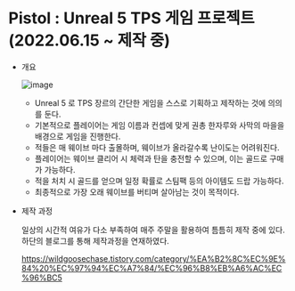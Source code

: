 # Pistol : Unreal 5 TPS 게임 프로젝트 (2022.06.15 ~ 제작 중)


+ 개요

  ![image](https://user-images.githubusercontent.com/65384983/176102548-601864e0-83ac-4fb9-9816-fc11a839b9bb.png)
  
  - Unreal 5 로 TPS 장르의 간단한 게임을 스스로 기획하고 제작하는 것에 의의를 둔다.
  - 기본적으로 플레이어는 게임 이름과 컨셉에 맞게 권총 한자루와 사막의 마을을 배경으로 게임을 진행한다.
  - 적들은 매 웨이브 마다 출몰하며, 웨이브가 올라갈수록 난이도는 어려워진다.
  - 플레이어는 웨이브 클리어 시 체력과 탄을 충전할 수 있으며, 이는 골드로 구매가 가능하다.
  - 적을 처치 시 골드를 얻으며 일정 확률로 스팀팩 등의 아이템도 드랍 가능하다.
  - 최종적으로 가장 오래 웨이브를 버티며 살아남는 것이 목적이다.

+ 제작 과정

    일상의 시간적 여유가 다소 부족하여 매주 주말을 활용하여 틈틈히 제작 중에 있다.
    하단의 블로그를 통해 제작과정을 연재하였다.
    
    https://wildgoosechase.tistory.com/category/%EA%B2%8C%EC%9E%84%20%EC%97%94%EC%A7%84/%EC%96%B8%EB%A6%AC%EC%96%BC5
